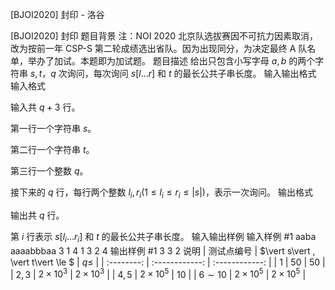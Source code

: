 



[BJOI2020] 封印 - 洛谷














[BJOI2020] 封印
题目背景
注：NOI 2020 北京队选拔赛因不可抗力因素取消，改为按前一年 CSP-S 第二轮成绩选出省队。因为出现同分，为决定最终 A 队名单，举办了加试。本题即为加试题。
题目描述
给出只包含小写字母 $a,b$ 的两个字符串 $s, t$，$q$ 次询问，每次询问 $s[l \dots r]$ 和 $t$ 的最长公共子串长度。
输入输出格式
输入格式

输入共 $q+3$ 行。

第一行一个字符串 $s$。

第二行一个字符串 $t$。

第三行一个整数 $q$。

接下来的 $q$ 行，每行两个整数 $l_i, r_i(1\le l_i \le r_i \le |s|)$，表示一次询问。
输出格式

输出共 $q$ 行。

第 $i$ 行表示 $s[l_i \dots r_i]$ 和 $t$ 的最长公共子串长度。
输入输出样例
输入样例 #1
aaba
aaaabbbaa
3
1 4
1 3
2 4
输出样例 #1
3
3
2
说明
| 测试点编号 | $\vert s\vert , \vert t\vert \le $ |     $q\le$     |
| :--------: | :------------: | :------------: |
|    $1$     |      $50$      |      $50$      |
|   $2,3$    | $2\times 10^3$ | $2\times 10^3$ |
|   $4,5$    | $2\times 10^5$ |      $10$      |
| $6\sim 10$ | $2\times 10^5$ | $2\times 10^5$ |






